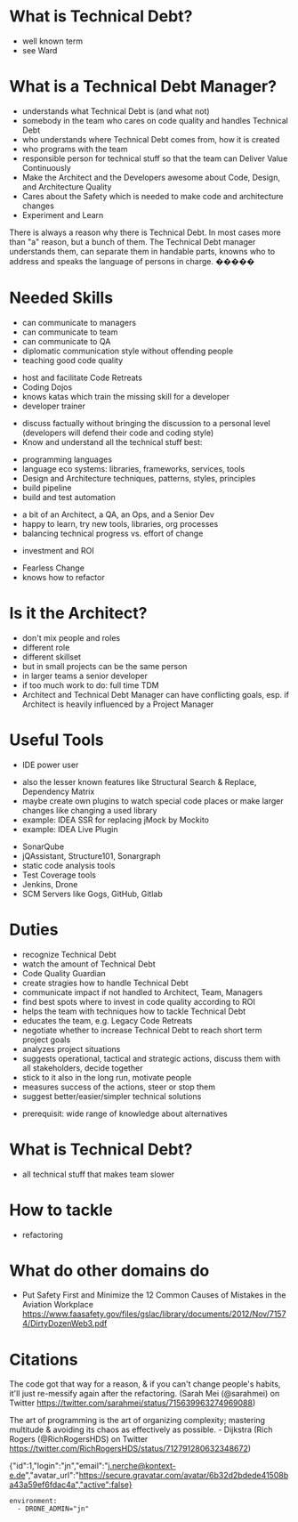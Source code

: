 # What is Technical Debt?
* well known term
* see Ward

# What is a Technical Debt Manager?
* understands what Technical Debt is (and what not)
* somebody in the team who cares on code quality and handles Technical Debt
* who understands where Technical Debt comes from, how it is created
* who programs with the team
* responsible person for technical stuff so that the team can Deliver Value Continuously
* Make the Architect and the Developers awesome about Code, Design, and Architecture Quality
* Cares about the Safety which is needed to make code and architecture changes
* Experiment and Learn

There is always a reason why there is Technical Debt. In most cases more than "a" reason, but a bunch of them. 
The Technical Debt manager understands them, can separate them in handable parts, knowns who to address and
speaks the language of persons in charge.
�����
# Needed Skills
* can communicate to managers
* can communicate to team
* can communicate to QA
* diplomatic communication style without offending people
* teaching good code quality
 - host and facilitate Code Retreats
 - Coding Dojos
 - knows katas which train the missing skill for a developer
 - developer trainer
* discuss factually without bringing the discussion to a personal level (developers will defend their code and coding style)
* Know and understand all the technical stuff best:
 - programming languages
 - language eco systems: libraries, frameworks, services, tools
 - Design and Architecture techniques, patterns, styles, principles
 - build pipeline
 - build and test automation
* a bit of an Architect, a QA, an Ops, and a Senior Dev
* happy to learn, try new tools, libraries, org processes
* balancing technical progress vs. effort of change
 - investment and ROI
* Fearless Change
* knows how to refactor

# Is it the Architect?
* don't mix people and roles
* different role
* different skillset
* but in small projects can be the same person
* in larger teams a senior developer
* if too much work to do: full time TDM
* Architect and Technical Debt Manager can have conflicting goals, esp. if Architect is heavily influenced by a Project Manager

# Useful Tools
* IDE power user
 - also the lesser known features like Structural Search & Replace, Dependency Matrix
 - maybe create own plugins to watch special code places or make larger changes like changing a used library
 - example: IDEA SSR for replacing jMock by Mockito
 - example: IDEA Live Plugin
* SonarQube
* jQAssistant, Structure101, Sonargraph
* static code analysis tools
* Test Coverage tools
* Jenkins, Drone
* SCM Servers like Gogs, GitHub, Gitlab

# Duties
* recognize Technical Debt
* watch the amount of Technical Debt
* Code Quality Guardian
* create stragies how to handle Technical Debt
* communicate impact if not handled to Architect, Team, Managers
* find best spots where to invest in code quality according to ROI
* helps the team with techniques how to tackle Technical Debt
* educates the team, e.g. Legacy Code Retreats
* negotiate whether to increase Technical Debt to reach short term project goals
* analyzes project situations
* suggests operational, tactical and strategic actions, discuss them with all stakeholders, decide together
* stick to it also in the long run, motivate people
* measures success of the actions, steer or stop them
* suggest better/easier/simpler technical solutions
 - prerequisit: wide range of knowledge about alternatives

# What is Technical Debt?
* all technical stuff that makes team slower

# How to tackle
* refactoring

# What do other domains do
* Put Safety First and Minimize the 12 Common Causes of Mistakes in the Aviation Workplace https://www.faasafety.gov/files/gslac/library/documents/2012/Nov/71574/DirtyDozenWeb3.pdf

# Citations
The code got that way for a reason, & if you can't change people's habits, it'll just re-messify again after the refactoring.
(Sarah Mei (@sarahmei) on Twitter https://twitter.com/sarahmei/status/715639963274969088)

The art of programming is the art of organizing complexity; mastering multitude & avoiding its chaos as effectively as possible. - Dijkstra
(Rich Rogers (@RichRogersHDS) on Twitter https://twitter.com/RichRogersHDS/status/712791280632348672)

{"id":1,"login":"jn","email":"j.nerche@kontext-e.de","avatar_url":"https://secure.gravatar.com/avatar/6b32d2bdede41508ba43a59ef6fdac4a","active":false}

    environment:
      - DRONE_ADMIN="jn"

